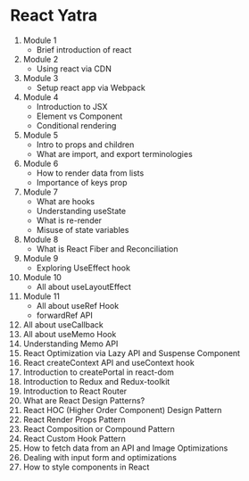 # React Yatra
1. Module 1
    - Brief introduction of react
2. Module 2
    - Using react via CDN
3. Module 3
    - Setup react app via Webpack
4. Module 4 
    - Introduction to JSX
    - Element vs Component
    - Conditional rendering
5. Module 5 
    - Intro to props and children 
    -  What are import, and export terminologies
6. Module 6 
    - How to render data from lists 
    - Importance of keys prop
7. Module 7 
    - What are hooks
    - Understanding useState
    - What is re-render
    - Misuse of state variables
8. Module 8
    - What is React Fiber and Reconciliation 
9. Module 9
    - Exploring UseEffect hook 
10. Module 10
    - All about useLayoutEffect 
11. Module 11 
    - All about useRef Hook 
    - forwardRef API
12. All about useCallback 
13. All about useMemo Hook 
14. Understanding Memo API 
15. React Optimization via Lazy API and Suspense Component 
16. React createContext API and useContext hook 
17. Introduction to createPortal in react-dom 
18. Introduction to Redux and Redux-toolkit 
19. Introduction to React Router 
20. What are React Design Patterns? 
21. React HOC (Higher Order Component) Design Pattern 
22. React Render Props Pattern 
23. React Composition or Compound Pattern 
24. React Custom Hook Pattern 
25. How to fetch data from an API and Image Optimizations 
26. Dealing with input form and optimizations 
27. How to style components in React
